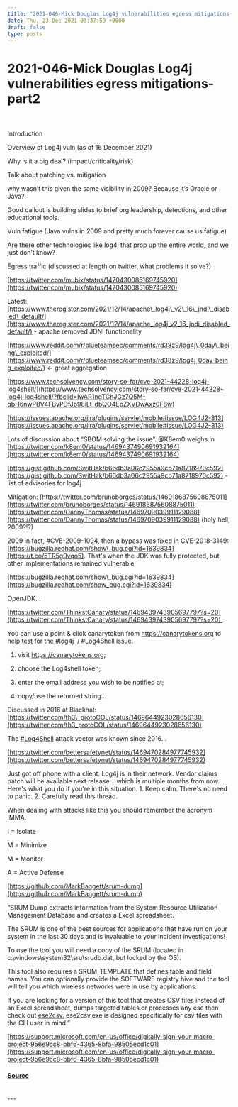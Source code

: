 ```yaml
---
title: "2021-046-Mick Douglas Log4j vulnerabilities egress mitigations- part2"
date: Thu, 23 Dec 2021 03:37:59 +0000
draft: false
type: posts
---
```

# 2021-046-Mick Douglas Log4j vulnerabilities egress mitigations- part2

<br/>

<br/>
Introduction

Overview of Log4j vuln (as of 16 December 2021)

Why is it a big deal? (impact/criticality/risk)

Talk about patching vs. mitigation

why wasn’t this given the same visibility in 2009? Because it’s Oracle or Java?

Good callout is building slides to brief org leadership, detections, and other educational tools.

Vuln fatigue (Java vulns in 2009 and pretty much forever cause us fatigue)

Are there other technologies like log4j that prop up the entire world, and we just don’t know?

Egress traffic (discussed at length on twitter, what problems it solve?)

[https://twitter.com/mubix/status/1470430085169745920](https://twitter.com/mubix/status/1470430085169745920)

Latest: [https://www.theregister.com/2021/12/14/apache\_log4j\_v2\_16\_jndi\_disabled\_default/](https://www.theregister.com/2021/12/14/apache_log4j_v2_16_jndi_disabled_default/) \- apache removed JDNI functionality

[https://www.reddit.com/r/blueteamsec/comments/rd38z9/log4j\_0day\_being\_exploited/](https://www.reddit.com/r/blueteamsec/comments/rd38z9/log4j_0day_being_exploited/) <- great aggregation

[https://www.techsolvency.com/story-so-far/cve-2021-44228-log4j-log4shell/](https://www.techsolvency.com/story-so-far/cve-2021-44228-log4j-log4shell/?fbclid=IwAR1ngTChJGz7Q5M-qbH6nwPBV4FByPDfJb98iLt_dbQO4EpZXVDwAxz0F8w)

[https://issues.apache.org/jira/plugins/servlet/mobile#issue/LOG4J2-313](https://issues.apache.org/jira/plugins/servlet/mobile#issue/LOG4J2-313)

Lots of discussion about “SBOM solving the issue”. @K8em0 weighs in [https://twitter.com/k8em0/status/1469437490691932164](https://twitter.com/k8em0/status/1469437490691932164)

[https://gist.github.com/SwitHak/b66db3a06c2955a9cb71a8718970c592](https://gist.github.com/SwitHak/b66db3a06c2955a9cb71a8718970c592) \-list of advisories for log4j

Mitigation: [https://twitter.com/brunoborges/status/1469186875608875011](https://twitter.com/brunoborges/status/1469186875608875011)  
[https://twitter.com/DannyThomas/status/1469709039911129088](https://twitter.com/DannyThomas/status/1469709039911129088) (holy hell, 2009?!?)

2009 in fact, #CVE-2009-1094, then a bypass was fixed in CVE-2018-3149: [https://bugzilla.redhat.com/show\_bug.cgi?id=1639834](https://t.co/5TR5g9vqo5). That's when the JDK was fully protected, but other implementations remained vulnerable  
  

[https://bugzilla.redhat.com/show\_bug.cgi?id=1639834](https://bugzilla.redhat.com/show_bug.cgi?id=1639834)

OpenJDK… 

[https://twitter.com/ThinkstCanary/status/1469439743905697797?s=20](https://twitter.com/ThinkstCanary/status/1469439743905697797?s=20) 

You can use a point & click canarytoken from https://canarytokens.org to help test for the #log4j  / #Log4Shell issue.

1) visit https://canarytokens.org;

2) choose the Log4shell token;

3) enter the email address you wish to be notified at;

4) copy/use the returned string...

Discussed in 2016 at Blackhat: [https://twitter.com/th3\_protoCOL/status/1469644923028656130](https://twitter.com/th3_protoCOL/status/1469644923028656130)

The [#Log4Shell](https://twitter.com/hashtag/Log4Shell?src=hashtag_click) attack vector was known since 2016…   
  
[https://twitter.com/bettersafetynet/status/1469470284977745932](https://twitter.com/bettersafetynet/status/1469470284977745932)

Just got off phone with a client. Log4j is in their network. Vendor claims patch will be available next release... which is multiple months from now. Here's what you do if you're in this situation. 1. Keep calm. There's no need to panic. 2. Carefully read this thread.

When dealing with attacks like this you should remember the acronym IMMA. 

I = Isolate 

M = Minimize 

M = Monitor 

A = Active Defense

[https://github.com/MarkBaggett/srum-dump](https://github.com/MarkBaggett/srum-dump)

“SRUM Dump extracts information from the System Resource Utilization Management Database and creates a Excel spreadsheet.

The SRUM is one of the best sources for applications that have run on your system in the last 30 days and is invaluable to your incident investigations!

To use the tool you will need a copy of the SRUM (located in c:\\windows\\system32\\sru\\srudb.dat, but locked by the OS).

This tool also requires a SRUM\_TEMPLATE that defines table and field names. You can optionally provide the SOFTWARE registry hive and the tool will tell you which wireless networks were in use by applications.

If you are looking for a version of this tool that creates CSV files instead of an Excel spreadsheet, dumps targeted tables or processes any ese then check out [ese2csv.](https://github.com/MarkBaggett/ese-analyst) ese2csv.exe is designed specifically for csv files with the CLI user in mind.”

[https://support.microsoft.com/en-us/office/digitally-sign-your-macro-project-956e9cc8-bbf6-4365-8bfa-98505ecd1c01](https://support.microsoft.com/en-us/office/digitally-sign-your-macro-project-956e9cc8-bbf6-4365-8bfa-98505ecd1c01)

#### [Source](http://brakeingsecurity.com/2021-046)

<br/>
---
